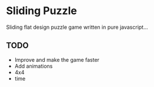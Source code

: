 # Sliding Puzzle

Sliding flat design puzzle game written in pure javascript...


## TODO

* Improve and make the game faster
* Add animations
* 4x4
* time
